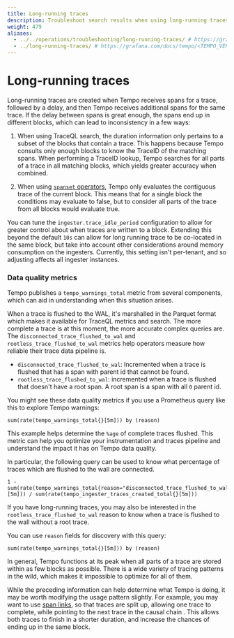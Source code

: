 ```yaml
---
title: Long-running traces
description: Troubleshoot search results when using long-running traces
weight: 479
aliases:
  - ../../operations/troubleshooting/long-running-traces/ # https://grafana.com/docs/tempo/<TEMPO_VERSION>/operations/troubleshooting/long-running-traces/
  - ../long-running-traces/ # https://grafana.com/docs/tempo/<TEMPO_VERSION>/troubleshooting/long-running-traces/
---
```


# Long-running traces

Long-running traces are created when Tempo receives spans for a trace,
followed by a delay, and then Tempo receives additional spans for the same
trace. If the delay between spans is great enough, the spans end up in
different blocks, which can lead to inconsistency in a few ways:

1. When using TraceQL search, the duration information only pertains to a
   subset of the blocks that contain a trace. This happens because Tempo
   consults only enough blocks to know the TraceID of the matching spans. When
   performing a TraceID lookup, Tempo searches for all parts of a trace in all
   matching blocks, which yields greater accuracy when combined.

1. When using [`spanset`
   operators](https://grafana.com/docs/tempo/<TEMPO_VERSION>/traceql/#combine-spansets),
   Tempo only evaluates the contiguous trace of the current block. This means
   that for a single block the conditions may evaluate to false, but to
   consider all parts of the trace from all blocks would evaluate true.


You can tune the `ingester.trace_idle_period` configuration to allow for
greater control about when traces are written to a block.
Extending this beyond the default `10s` can allow for long running trace to be co-located in the same
block, but take into account other considerations around memory consumption on
the ingesters.
Currently, this setting isn't per-tenant, and so adjusting
affects all ingester instances.

### Data quality metrics

Tempo publishes a `tempo_warnings_total` metric from several components, which
can aid in understanding when this situation arises.

When a trace is flushed to the WAL, it's marshalled in the Parquet format which makes it available for TraceQL metrics and search.
The more complete a trace is at this moment, the more accurate complex queries are.
The `disconnected_trace_flushed_to_wal` and `rootless_trace_flushed_to_wal` metrics help operators measure how reliable their trace data pipeline is.

* `disconnected_trace_flushed_to_wal`: Incremented when a trace is flushed that has a span with parent id that cannot be found.
* `rootless_trace_flushed_to_wal`: incremented when a trace is flushed that doesn't have a root span. A root span is a span with all `0` parent id.

You might see these data quality metrics if you use a Prometheus query like this to explore Tempo warnings:

```
sum(rate(tempo_warnings_total{}[5m])) by (reason)
```

This example helps determine the `%age` of complete traces flushed. This metric can help you optimize your instrumentation and traces pipeline and understand the impact it has on Tempo data quality.

In particular, the following query can be used to know what percentage of traces which are flushed to the wall are connected.

```
1 - sum(rate(tempo_warnings_total{reason="disconnected_trace_flushed_to_wal"}[5m])) / sum(rate(tempo_ingester_traces_created_total{}[5m]))
```

If you have long-running traces, you may also be interested in the
`rootless_trace_flushed_to_wal` reason to know when a trace is flushed to the
wall without a root trace.

You can use `reason` fields for discovery with this query:

```
sum(rate(tempo_warnings_total{}[5m])) by (reason)
```

In general, Tempo functions at its peak when all parts of a trace are stored
within as few blocks as possible. There is a wide variety of tracing patterns
in the wild, which makes it impossible to optimize for all of them.

While the preceding information can help determine what Tempo is doing, it may
be worth modifying the usage pattern slightly. For example, you may want to use
[span
links](https://opentelemetry.io/docs/concepts/signals/traces/#span-links), so
that traces are split up, allowing one trace to complete, while pointing to the
next trace in the causal chain . This allows both traces to finish in a
shorter duration, and increase the chances of ending up in the same block.
